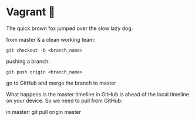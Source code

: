 # Vagrant :taco:

The quick brown fox jumped over the slow lazy dog.

from master & a clean working team:

    git checkout -b <branch_name>

pushing a branch:

    git push origin <branch_name>

go to GitHub and merge the branch to master

What happens is the master timeline in GitHub is ahead of the local timeline on your device. So we need to pull from GitHub:

in master:
  git pull origin master
